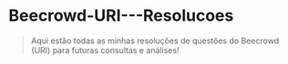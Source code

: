 # Beecrowd-URI---Resolucoes
> Aqui estão todas as minhas resoluções de questões do Beecrowd (URI) para futuras consultas e análises!
